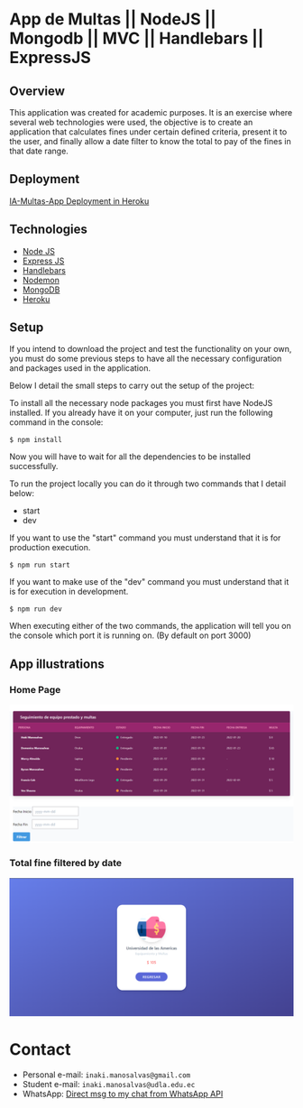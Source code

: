 # App de Multas || NodeJS || Mongodb || MVC || Handlebars || ExpressJS

## Overview

This application was created for academic purposes. It is an exercise where several web technologies were used, the objective is to create an application that calculates fines under certain defined criteria, present it to the user, and finally allow a date filter to know the total to pay of the fines in that date range.

## Deployment

[IA-Multas-App Deployment in Heroku](https://ia-multas-app.herokuapp.com/)

## Technologies

* [Node JS](https://nodejs.org/es/docs/)
* [Express JS](https://expressjs.com/es/)
* [Handlebars](https://handlebarsjs.com/guide/)
* [Nodemon](https://nodemon.io/)
* [MongoDB](https://docs.mongodb.com/)
* [Heroku](https://www.heroku.com/)

## Setup

If you intend to download the project and test the functionality on your own, you must do some previous steps to have all the necessary configuration and packages used in the application.

Below I detail the small steps to carry out the setup of the project:

To install all the necessary node packages you must first have NodeJS installed. If you already have it on your computer, just run the following command in the console:

```
$ npm install
```

Now you will have to wait for all the dependencies to be installed successfully.

To run the project locally you can do it through two commands that I detail below:

* start
* dev

If you want to use the "start" command you must understand that it is for production execution.

```
$ npm run start
```

If you want to make use of the "dev" command you must understand that it is for execution in development.

```
$ npm run dev
```

When executing either of the two commands, the application will tell you on the console which port it is running on. (By default on port 3000)

## App illustrations

### Home Page

![Imagen del home](docs/img/home.png)

### Total fine filtered by date 

![Imagen de la multa total](docs/img/penaltyDateFilter.png)

# Contact

* Personal e-mail: `inaki.manosalvas@gmail.com`
* Student e-mail: `inaki.manosalvas@udla.edu.ec`
* WhatsApp: [Direct msg to my chat from WhatsApp API](https://api.whatsapp.com/send/?phone=593989180423&text=Buen%20d%C3%ADa%20I%C3%B1aki,%20soy%20...&app_absent=0)